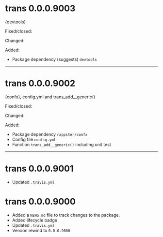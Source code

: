 # trans 0.0.0.9003

{devtools}

Fixed/closed:

Changed:

Added:

- Package dependency (suggests) `devtools`

--------------------------------------------------------------------------------

# trans 0.0.0.9002

{confx}, config.yml and trans_add__generic()

Fixed/closed:

Changed:

Added:

- Package dependency `rappster/confx`
- Config file `config.yml`
- Function `trans_add__generic()` including unit test

--------------------------------------------------------------------------------

# trans 0.0.0.9001

- Updated `.travis.yml`

# trans 0.0.0.9000

- Added a `NEWS.md` file to track changes to the package.
- Added lifecycle badge 
- Updated `.travis.yml`
- Version rewind to `0.0.0.9000`
